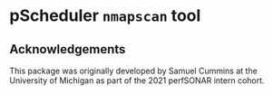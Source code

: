 # pScheduler `nmapscan` tool

## Acknowledgements

This package was originally developed by Samuel Cummins at the
University of Michigan as part of the 2021 perfSONAR intern cohort.
